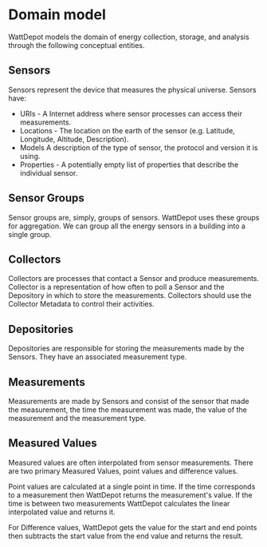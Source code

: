 # Domain model

WattDepot models the domain of energy collection, storage, and analysis through the following conceptual entities.

## Sensors

Sensors represent the device that measures the physical universe. Sensors have:
* URIs - A Internet address where sensor processes can access their measurements. 
* Locations - The location on the earth of the sensor (e.g. Latitude, Longitude, Altitude, Description).
* Models A description of the type of sensor, the protocol and version it is using.
* Properties - A potentially empty list of properties that describe the individual sensor.

## Sensor Groups

Sensor groups are, simply, groups of sensors. WattDepot uses these groups for aggregation. We can group all the energy sensors in a building into a single group.

## Collectors

Collectors are processes that contact a Sensor and produce measurements. Collector is a representation of how often to poll a Sensor and the Depository in which to store the measurements. Collectors should use the Collector Metadata to control their activities.

## Depositories

Depositories are responsible for storing the measurements made by the Sensors. They have an associated measurement type.

## Measurements

Measurements are made by Sensors and consist of the sensor that made the measurement, the time the measurement was made, the value of the measurement and the measurement type.

## Measured Values

Measured values are often interpolated from sensor measurements. There are two primary Measured Values, point values and difference values.

Point values are calculated at a single point in time. If the time corresponds to a measurement then WattDepot returns the measurement's value. If the time is between two measurements WattDepot calculates the linear interpolated value and returns it.

For Difference values, WattDepot gets the value for the start and end points then subtracts the start value from the end value and returns the result.


